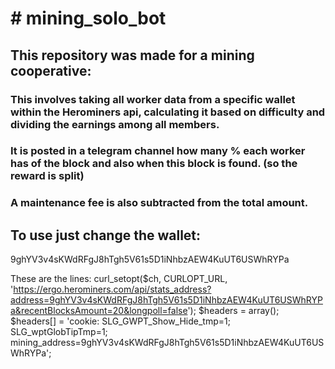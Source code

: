 <h1># mining_solo_bot</h1>

<h2>This repository was made for a mining cooperative:</h2>

<h3>This involves taking all worker data from a specific wallet within the Herominers api, calculating it based on difficulty and dividing the earnings among all members.</h3>

<h3>It is posted in a telegram channel how many % each worker has of the block and also when this block is found.
(so the reward is split)</h3>

<h3>A maintenance fee is also subtracted from the total amount.</h3>

<h2>To use just change the wallet:</h2>
9ghYV3v4sKWdRFgJ8hTgh5V61s5D1iNhbzAEW4KuUT6USWhRYPa

These are the lines:
curl_setopt($ch, CURLOPT_URL, 'https://ergo.herominers.com/api/stats_address?address=9ghYV3v4sKWdRFgJ8hTgh5V61s5D1iNhbzAEW4KuUT6USWhRYPa&recentBlocksAmount=20&longpoll=false');
$headers = array();
$headers[] = 'cookie: SLG_GWPT_Show_Hide_tmp=1; SLG_wptGlobTipTmp=1; mining_address=9ghYV3v4sKWdRFgJ8hTgh5V61s5D1iNhbzAEW4KuUT6USWhRYPa';

